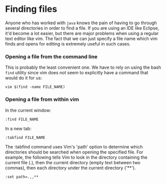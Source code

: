 Finding files
=============

Anyone who has worked with `java` knows the pain of having to go through several
directories in order to find a file. If you are using an IDE like Eclipse, it'd
become a lot easier, but there are major problems when using a regular text editor
like vim. The fact that we can just specify a file name which vim finds and opens
for editing is extremely useful in such cases.

### Opening a file from the command line
This is probably the least convenient one. We have to rely on using the bash `find`
utility since vim does not seem to explicitly have a command that would do it for
us:
```
vim $(find -name FILE_NAME)
```

### Opening a file from within vim
In the current window:
```
:find FILE_NAME
```
In a new tab:
```
:tabfind FILE_NAME
```
The :tabfind command uses Vim's 'path' option to determine which directories should
be searched when opening the specified file. For example, the following tells Vim
to look in the directory containing the current file (.), then the current directory
(empty text between two commas), then each directory under the current directory
('\*\*'). 
```
:set path=.,,**
```
